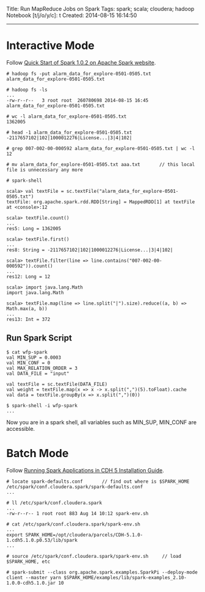 Title: Run MapReduce Jobs on Spark
Tags: spark; scala; cloudera; hadoop
Notebook [t/j/o/y/c]: t
Created: 2014-08-15 16:14:50

------

# Interactive Mode

Follow [Quick Start of Spark 1.0.2 on Apache Spark website](http://spark.apache.org/docs/latest/quick-start.html).

```
# hadoop fs -put alarm_data_for_explore-0501-0505.txt alarm_data_for_explore-0501-0505.txt 

# hadoop fs -ls
...
-rw-r--r--   3 root root  260780698 2014-08-15 16:45 alarm_data_for_explore-0501-0505.txt

# wc -l alarm_data_for_explore-0501-0505.txt
1362005

# head -1 alarm_data_for_explore-0501-0505.txt 
-2117657102|102|1000012276|License...|3|4|102|

# grep 007-002-00-000592 alarm_data_for_explore-0501-0505.txt | wc -l
12

# mv alarm_data_for_explore-0501-0505.txt aaa.txt       // this local file is unnecessary any more

# spark-shell

scala> val textFile = sc.textFile("alarm_data_for_explore-0501-0505.txt")
textFile: org.apache.spark.rdd.RDD[String] = MappedRDD[1] at textFile at <console>:12

scala> textFile.count()
...
res5: Long = 1362005

scala> textFile.first()
...
res8: String = -2117657102|102|1000012276|License...|3|4|102|

scala> textFile.filter(line => line.contains("007-002-00-000592")).count()
...
res12: Long = 12

scala> import java.lang.Math
import java.lang.Math

scala> textFile.map(line => line.split("|").size).reduce((a, b) => Math.max(a, b))
...
res13: Int = 372
```

## Run Spark Script

```
$ cat wfp-spark
val MIN_SUP = 0.0003
val MIN_CONF = 0
val MAX_RELATION_ORDER = 3
val DATA_FILE = "input"

val textFile = sc.textFile(DATA_FILE)
val weight = textFile.map(x => x -> x.split(",")(5).toFloat).cache
val data = textFile.groupBy(x => x.split(",")(0))

$ spark-shell -i wfp-spark
...
```

Now you are in a spark shell, all variables such as MIN_SUP, MIN_CONF are accessible.

# Batch Mode

Follow [Running Spark Applications in CDH 5 Installation Guide](http://www.cloudera.com/content/cloudera-content/cloudera-docs/CDH5/latest/CDH5-Installation-Guide/cdh5ig_running_spark_apps.html).

    # locate spark-defaults.conf       // find out where is $SPARK_HOME
    /etc/spark/conf.cloudera.spark/spark-defaults.conf
    ...

    # ll /etc/spark/conf.cloudera.spark
    ...
    -rw-r--r-- 1 root root 883 Aug 14 10:12 spark-env.sh

    # cat /etc/spark/conf.cloudera.spark/spark-env.sh
    ...
    export SPARK_HOME=/opt/cloudera/parcels/CDH-5.1.0-1.cdh5.1.0.p0.53/lib/spark
    ...

    # source /etc/spark/conf.cloudera.spark/spark-env.sh     // load $SPARK_HOME, etc

    # spark-submit --class org.apache.spark.examples.SparkPi --deploy-mode client --master yarn $SPARK_HOME/examples/lib/spark-examples_2.10-1.0.0-cdh5.1.0.jar 10

